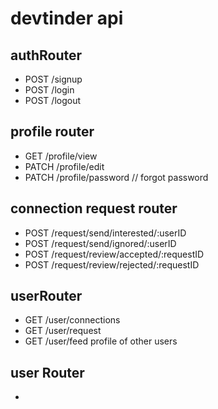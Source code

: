 # devtinder api

## authRouter
- POST /signup
- POST /login
- POST /logout


## profile router
- GET /profile/view
- PATCH /profile/edit
- PATCH /profile/password // forgot password

## connection request router
- POST /request/send/interested/:userID
- POST /request/send/ignored/:userID
- POST /request/review/accepted/:requestID
- POST /request/review/rejected/:requestID


## userRouter
- GET /user/connections
- GET /user/request
- GET /user/feed profile of other users

## user Router

- 
